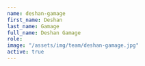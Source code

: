 ```yaml
---
name: deshan-gamage
first_name: Deshan  
last_name: Gamage
full_name: Deshan Gamage
role:
image: "/assets/img/team/deshan-gamage.jpg"
active: true
---
```

